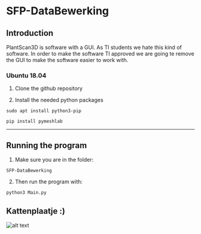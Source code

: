 # SFP-DataBewerking

## Introduction
PlantScan3D is software with a GUI. 
As TI students we hate this kind of software. 
In order to make the software TI approved we are going te remove the GUI to make the software easier to work with.

### Ubuntu 18.04
1. Clone the github repository

2. Install the needed python packages

`sudo apt install python3-pip`

`pip install pymeshlab`

---

## Running the program
1. Make sure you are in the folder: 

`SFP-DataBewerking`

2. Then run the program with:

`python3 Main.py`

## Kattenplaatje :)
![alt text](https://www.google.com/url?sa=i&url=https%3A%2F%2Fcat-care.nl%2F&psig=AOvVaw3TDh4Ey5U_OEFT5O9CYned&ust=1617969359111000&source=images&cd=vfe&ved=0CAIQjRxqFwoTCPCI0tnL7u8CFQAAAAAdAAAAABAD)